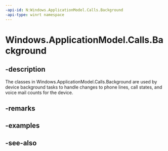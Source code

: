 ```yaml
---
-api-id: N:Windows.ApplicationModel.Calls.Background
-api-type: winrt namespace
---
```


# Windows.ApplicationModel.Calls.Background

## -description
The classes in Windows.ApplicationModel.Calls.Background are used by device background tasks to handle changes to phone lines, call states, and voice mail counts for the device.

## -remarks

## -examples

## -see-also